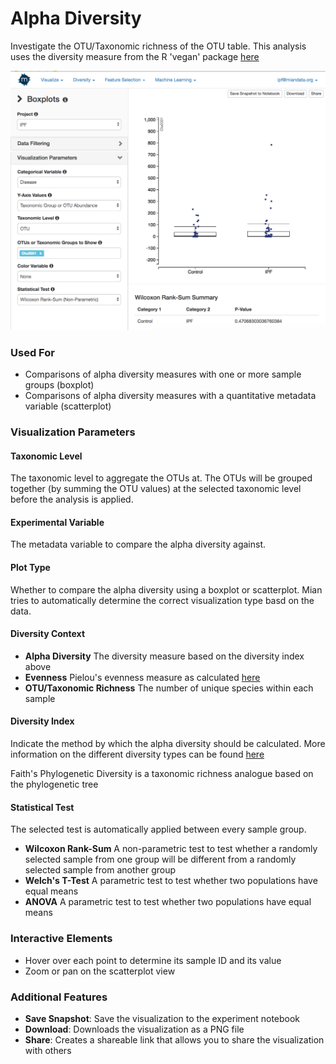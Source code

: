 # Alpha Diversity

Investigate the OTU/Taxonomic richness of the OTU table. This analysis uses the diversity measure from the R 'vegan' package [here](http://cc.oulu.fi/~jarioksa/softhelp/vegan/html/diversity.html)

![](.gitbook/assets/image%20%286%29.png)

### Used For

* Comparisons of alpha diversity measures with one or more sample groups \(boxplot\)
* Comparisons of alpha diversity measures with a quantitative metadata variable \(scatterplot\)

### Visualization Parameters

#### Taxonomic Level

The taxonomic level to aggregate the OTUs at. The OTUs will be grouped together \(by summing the OTU values\) at the selected taxonomic level before the analysis is applied.

#### Experimental Variable

The metadata variable to compare the alpha diversity against.

#### Plot Type

Whether to compare the alpha diversity using a boxplot or scatterplot. Mian tries to automatically determine the correct visualization type basd on the data. 

#### Diversity Context

* **Alpha Diversity** The diversity measure based on the diversity index above
* **Evenness** Pielou's evenness measure as calculated [here](http://cc.oulu.fi/~jarioksa/softhelp/vegan/html/diversity.html)
* **OTU/Taxonomic Richness** The number of unique species within each sample

#### Diversity Index

Indicate the method by which the alpha diversity should be calculated. More information on the different diversity types can be found [here](http://cc.oulu.fi/~jarioksa/softhelp/vegan/html/diversity.html)  
  
Faith's Phylogenetic Diversity is a taxonomic richness analogue based on the phylogenetic tree

#### Statistical Test

The selected test is automatically applied between every sample group. 

* **Wilcoxon Rank-Sum** A non-parametric test to test whether a randomly selected sample from one group will be different from a randomly selected sample from another group
* **Welch's T-Test** A parametric test to test whether two populations have equal means
* **ANOVA** A parametric test to test whether two populations have equal means

### Interactive Elements

* Hover over each point to determine its sample ID and its value
* Zoom or pan on the scatterplot view

### Additional Features

* **Save Snapshot**: Save the visualization to the experiment notebook
* **Download**: Downloads the visualization as a PNG file
* **Share**: Creates a shareable link that allows you to share the visualization with others

